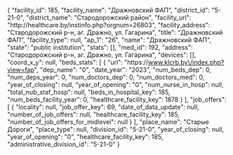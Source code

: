 {
    "facility_id": 185,
    "facility_name": "Дражновский ФАП",
    "district_id": "5-21-0",
    "district_name": "Стародорожский район",
    "facility_url": "http:\/\/healthcare.by\/instinfo.php?orgnum=26803",
    "facility_address": "Стародорожский р-н,  аг. Дражно, ул. Гагарина",
    "title": "Дражновский ФАП",
    "facility_type": null,
    "ap_1": "26",
    "name": "Дражновский ФАП",
    "state": "public institution",
    "stats": [],
    "med_id": 192,
    "address": "Стародорожский р-н,  аг. Дражно, ул. Гагарина",
    "devices": [],
    "coord_x_y": null,
    "beds_stats": [
        {
            "url": "https:\/\/www.klcrb.by\/index.php?view=fap",
            "dep_name": "0",
            "date_year": "2023",
            "num_beds_dep": 0,
            "num_deps_year": 0,
            "num_doctors_dep": 0,
            "num_doctors_med": 0,
            "year_of_closing": null,
            "year_of_opening": "0",
            "num_nurse_in_hosp": null,
            "total_nub_staf_hosp": null,
            "beds_in_hospital_key": 185,
            "num_beds_facility_year": 0,
            "healthcare_facility_key": 1878
        }
    ],
    "job_offers": [
        {
            "locality": null,
            "job_offer_key": 69,
            "date_of_data_update": null,
            "number_of_job_offers": null,
            "healthcare_facility_key": 185,
            "number_of_job_offers_for_midlevel": null
        }
    ],
    "place_name": "Старые Дороги",
    "place_type": null,
    "division_id": "5-21-0",
    "year_of_closing": null,
    "year_of_opening": "0",
    "healthcare_facility_key": 185,
    "administrative_division_id": "5-21-0"
}